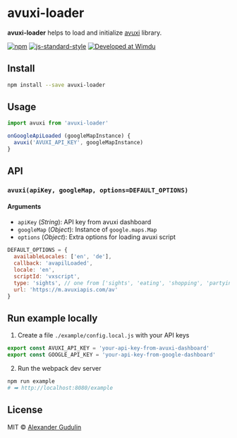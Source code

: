 # avuxi-loader

**avuxi-loader** helps to load and initialize [avuxi](http://avuxi.com) library.

[![npm](https://img.shields.io/npm/v/avuxi-loader.svg?style=flat-square)](https://www.npmjs.com/package/avuxi-loader)
[![js-standard-style](https://img.shields.io/badge/code%20style-standard-lightgrey.svg?style=flat-square)](http://standardjs.com/)
[![Developed at Wimdu](https://img.shields.io/badge/developed%20at-Wimdu-orange.svg?style=flat-square)](http://tech.wimdu.com/)

## Install

```sh
npm install --save avuxi-loader
```

## Usage

```js
import avuxi from 'avuxi-loader'

onGoogleApiLoaded (googleMapInstance) {
  avuxi('AVUXI_API_KEY', googleMapInstance)
}
```

## API
### `avuxi(apiKey, googleMap, options=DEFAULT_OPTIONS)`

#### Arguments

  - `apiKey` (*String*): API key from avuxi dashboard
  - `googleMap` (*Object*): Instance of `google.maps.Map`
  - `options` (*Object*): Extra options for loading avuxi script

  ```js
  DEFAULT_OPTIONS = {
    availableLocales: ['en', 'de'],
    callback: 'avapilLoaded',
    locale: 'en',
    scriptId: 'vxscript',
    type: 'sights', // one from ['sights', 'eating', 'shopping', 'partying']
    url: 'https://m.avuxiapis.com/av'
  }
  ```

## Run example locally

  1. Create a file `./example/config.local.js` with your API keys

  ```js
  export const AVUXI_API_KEY = 'your-api-key-from-avuxi-dashboard'
  export const GOOGLE_API_KEY = 'your-api-key-from-google-dashboard'
  ```

  2. Run the webpack dev server
  ```sh
  npm run example
  # ➡ http://localhost:8080/example
  ```

## License

MIT © [Alexander Gudulin](http://gudulin.com)
